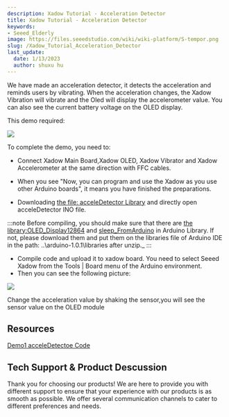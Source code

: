```yaml
---
description: Xadow Tutorial - Acceleration Detector
title: Xadow Tutorial - Acceleration Detector
keywords:
- Seeed_Elderly
image: https://files.seeedstudio.com/wiki/wiki-platform/S-tempor.png
slug: /Xadow_Tutorial_Acceleration_Detector
last_update:
  date: 1/13/2023
  author: shuxu hu
---
```

We have made an acceleration detector, it detects the acceleration and reminds users by vibrating. When the acceleration changes, the Xadow Vibration will vibrate and the Oled will display the accelerometer value. You can also see the current battery voltage on the OLED display.

This demo required:

<!-- 
*   [Xadow Main Board](/Xadow_Main_Board/)

*   [Xadow OLED](/Xado_OLED_128multiply64)

*   [Xadow Vibrator Motor](https://wiki.seeedstudio.com/Xadow_Vibrator_Motor/)

*   [Xadow Accelerometer](/Xadow_3_Aixs_Accelerometer/) -->


![](https://files.seeedstudio.com/wiki/Xadow_Tutorial_Acceleration_Detector/img/Untitled2.jpg)

To complete the demo, you need to:

*   Connect Xadow Main Board,Xadow OLED, Xadow Vibrator and Xadow Accelerometer at the same direction with FFC cables.

<!-- *   Connect Xadow Main Board to PC with a Micro USB cable. Before uploading code, you need to install Xadow driver. Please click [here](/Xadow_Main_Board#Get_Start_with_Xadow_Main_Board) to learn the specific operation. -->

*   When you see "Now, you can program and use the Xadow as you use other Arduino boards", it means you have finished the preparations.

*   Downloading [the file: acceleDetector Library](https://files.seeedstudio.com/wiki/Xadow_Tutorial_Acceleration_Detector/res/AccelerationDetector.zip) and directly open acceleDetector INO file.

:::note
    Before compiling, you should make sure that there are [the library:OLED_Display12864](https://files.seeedstudio.com/wiki/Xadow_Tutorial_Acceleration_Detector/res/OLED_Display12864.zip) and [sleep_FromArduino](https://files.seeedstudio.com/wiki/Xadow_Tutorial_Acceleration_Detector/res/Sleep_FromArduino.zip) in Arduino Library. If not, please download them and put them on the libraries file of Arduino IDE in the path: ..\arduino-1.0.1\libraries after unzip._
:::
*   Compile code and upload it to xadow board. You need to select Seeed Xadow from the Tools | Board menu of the Arduino environment.
*   Then you can see the following picture:

![](https://files.seeedstudio.com/wiki/Xadow_Tutorial_Acceleration_Detector/img/Demo_1_effect_picture.jpg)

Change the acceleration value by shaking the sensor,you will see the sensor value on the OLED module

##  Resources

[Demo1 acceleDetectoe Code](https://files.seeedstudio.com/wiki/Xadow_Tutorial_Acceleration_Detector/res/AccelerationDetector.zip)

## Tech Support & Product Descussion

Thank you for choosing our products! We are here to provide you with different support to ensure that your experience with our products is as smooth as possible. We offer several communication channels to cater to different preferences and needs.

<div class="button_tech_support_container">
<a href="https://forum.seeedstudio.com/" class="button_forum"></a> 
<a href="https://www.seeedstudio.com/contacts" class="button_email"></a>
</div>

<div class="button_tech_support_container">
<a href="https://discord.gg/eWkprNDMU7" class="button_discord"></a> 
<a href="https://github.com/Seeed-Studio/wiki-documents/discussions/69" class="button_discussion"></a>
</div>
